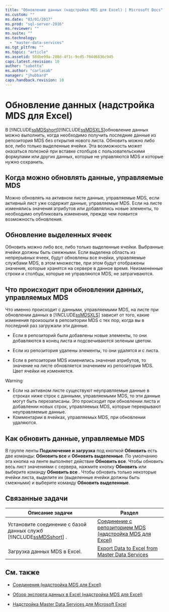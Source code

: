 ```yaml
---
title: "Обновление данных (надстройка MDS для Excel) | Microsoft Docs"
ms.custom: ""
ms.date: "03/01/2017"
ms.prod: "sql-server-2016"
ms.reviewer: ""
ms.suite: ""
ms.technology: 
  - "master-data-services"
ms.tgt_pltfrm: ""
ms.topic: "article"
ms.assetid: 58dbe99a-288d-4f1c-9cd5-704d6836c945
caps.latest.revision: 10
author: "sabotta"
ms.author: "carlasab"
manager: "jhubbard"
caps.handback.revision: 10
---
```

# Обновление данных (надстройка MDS для Excel)
  В [!INCLUDE[ssMDSshort](../../includes/ssmdsshort-md.md)][!INCLUDE[ssMDSXLS](../../includes/ssmdsxls-md.md)]обновление данных можно выполнить, когда необходимо получить последние данные из репозитория MDS без открытия нового листа. Обновить можно либо все, либо только выделенные ячейки. Эта возможность может оказаться полезной при вставке столбцов с пользовательскими формулами или других данных, которые не управляются MDS и которые нужно сохранить.  
  
## Когда можно обновлять данные, управляемые MDS  
 Можно обновлять на активном листе данные, управляемые MDS, если активный лист уже содержит данные, управляемые MDS. Если на листе изменялись значения атрибутов или добавлялись новые элементы, то необходимо опубликовать изменения, прежде чем появится возможность обновления.  
  
## Обновление выделенных ячеек  
 Обновить можно либо все, либо только выделенные ячейки. Выбранные ячейки должны быть смежными. Если выделена область из непрерывных ячеек, будут обновлены все ячейки, управляемые службами MDS, в этом множестве, при этом будут отображены значения, которые хранятся на сервере в данное время. Неизмененные строки и столбцы, которые не управляются MDS, не затрагиваются.  
  
## Что происходит при обновлении данных, управляемых MDS  
 Что именно происходит с данными, управляемыми MDS, на листе при обновлении данных в [!INCLUDE[ssMDSXLS](../../includes/ssmdsxls-md.md)] зависит от того, какие изменения произошли в репозитории MDS с тех пор, когда вы в последний раз загружали эти данные.  
  
-   Если в репозиторий были добавлены новые элементы, то они добавляются в конец листа и подсвечиваются зеленым цветом.  
  
-   Если из репозитория удалены элементы, то они удалятся и с листа.  
  
-   Если в репозитории MDS изменились значения атрибутов, то значение на листе обновляется значением из репозитория MDS. Цвет ячейки не изменяется.  
  
> [!WARNING]  
>  -   Если на активном листе существуют неуправляемые данные в строках ниже строк с данными, управляемыми MDS, то эти данные могут быть перезаписаны. Это происходит при обновлении листа и добавлении новых строк, управляемых MDS, которые перекрывают неуправляемые данные.  
> -   Комментарии в ячейках, управляемых MDS, при обновлении удаляются.  
  
## Как обновить данные, управляемые MDS  
 В группе ленты **Подключение и загрузка** под кнопкой **Обновить** есть две команды: **Обновить все** и **Обновить выделенные**. По умолчанию эта кнопка на ленте выполняет действие **Обновить все**. Чтобы обновить весь лист значениями с сервера, нажмите кнопку **Обновить** или выберите команду **Обновить все** . Чтобы обновить только некоторые ячейки листа, выделите их (выделенные ячейки должны быть смежными) и выберите команду **Обновить выделенные**.  
  
## Связанные задачи  
  
|Описание задачи|Раздел|  
|----------------------|-----------|  
|Установите соединение с базой данных служб [!INCLUDE[ssMDSshort](../../includes/ssmdsshort-md.md)] .|[Соединение с репозиторием MDS (надстройка MDS для Excel)](../../master-data-services/microsoft-excel-add-in/connect-to-an-mds-repository-mds-add-in-for-excel.md)|  
|Загрузка данных MDS в Excel.|[Export Data to Excel from Master Data Services](../../master-data-services/microsoft-excel-add-in/export-data-to-excel-from-master-data-services.md)|  
  
## См. также  
  
-   [Соединения (надстройка MDS для Excel)](../../master-data-services/microsoft-excel-add-in/connections-mds-add-in-for-excel.md)  
  
-   [Обзор экспорта данных в Excel (надстройка MDS для Excel)](../../master-data-services/microsoft-excel-add-in/overview-exporting-data-to-excel-mds-add-in-for-excel.md)  
  
-   [Надстройка Master Data Services для Microsoft Excel](../../master-data-services/microsoft-excel-add-in/master-data-services-add-in-for-microsoft-excel.md)  
  
  